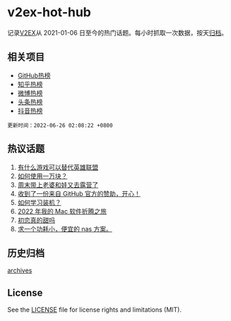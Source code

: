 # v2ex-hot-hub

 记录[V2EX](https://www.v2ex.com/)从 2021-01-06 日至今的热门话题。每小时抓取一次数据，按天[归档](archives)。
 
 ## 相关项目

- [GitHub热榜](https://github.com/snaildev/github-hot-hub)
- [知乎热榜](https://github.com/snaildev/zhihu-hot-hub)
- [微博热榜](https://github.com/snaildev/weibo-hot-hub)
- [头条热榜](https://github.com/snaildev/toutiao-hot-hub)
- [抖音热榜](https://github.com/snaildev/douyin-hot-hub)


 `更新时间：2022-06-26 02:08:22 +0800`

## 热议话题

1. [有什么游戏可以替代英雄联盟](https://www.v2ex.com/t/862097)
1. [如何使用一万块？](https://www.v2ex.com/t/862072)
1. [周末带上老婆和娃又去露营了](https://www.v2ex.com/t/862068)
1. [收到了一份来自 GitHub 官方的赞助，开心！](https://www.v2ex.com/t/862060)
1. [如何学习装机？](https://www.v2ex.com/t/862084)
1. [2022 年我的 Mac 软件折腾之旅](https://www.v2ex.com/t/862138)
1. [初恋真的甜吗](https://www.v2ex.com/t/862133)
1. [求一个功耗小，便宜的 nas 方案。](https://www.v2ex.com/t/862079)

## 历史归档

[archives](archives)

## License

See the [LICENSE](LICENSE) file for license rights and limitations (MIT).
